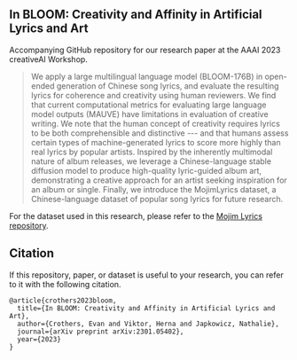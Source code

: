 ## In BLOOM: Creativity and Affinity in Artificial Lyrics and Art

Accompanying GitHub repository for our research paper at the AAAI 2023 creativeAI Workshop.

> We apply a large multilingual language model (BLOOM-176B) in open-ended generation of Chinese song lyrics, and evaluate the resulting lyrics for coherence and creativity using human reviewers.  We find that current computational metrics for evaluating large language model outputs (MAUVE) have limitations in evaluation of creative writing.  We note that the human concept of creativity requires lyrics to be both comprehensible and distinctive --- and that humans assess certain types of machine-generated lyrics to score more highly than real lyrics by popular artists.  Inspired by the inherently multimodal nature of album releases, we leverage a Chinese-language stable diffusion model to produce high-quality lyric-guided album art, demonstrating a creative approach for an artist seeking inspiration for an album or single.  Finally, we introduce the MojimLyrics dataset, a Chinese-language dataset of popular song lyrics for future research.

For the dataset used in this research, please refer to the [Mojim Lyrics repository](https://github.com/ecrows/mojim-lyrics).

## Citation

If this repository, paper, or dataset is useful to your research, you can refer to it with the following citation.

```
@article{crothers2023bloom,
  title={In BLOOM: Creativity and Affinity in Artificial Lyrics and Art},
  author={Crothers, Evan and Viktor, Herna and Japkowicz, Nathalie},
  journal={arXiv preprint arXiv:2301.05402},
  year={2023}
}
```
